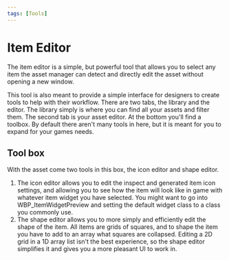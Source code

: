 ```yaml
---
tags: [Tools]
---
```

# Item Editor
The item editor is a simple, but powerful tool that allows you to select any item the asset manager can detect and directly edit the asset without opening a new window.

This tool is also meant to provide a simple interface for designers to create tools to help with their workflow. There are two tabs, the library and the editor. The library simply is where you can find all your assets and filter them. The second tab is your asset editor. At the bottom you'll find a toolbox. By default there aren't many tools in here, but it is meant for you to expand for your games needs.

## Tool box
With the asset come two tools in this box, the icon editor and shape editor.

1. The icon editor allows you to edit the inspect and generated item icon settings, and allowing you to see how the item will look like in game with whatever item widget you have selected. You might want to go into WBP_ItemWidgetPreview and setting the default widget class to a class you commonly use.
2. The shape editor allows you to more simply and efficiently edit the shape of the item. All items are grids of squares, and to shape the item you have to add to an array what squares are collapsed. Editing a 2D grid in a 1D array list isn't the best experience, so the shape editor simplifies it and gives you a more pleasant UI to work in.
